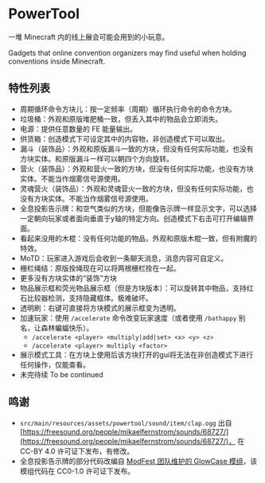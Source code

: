 # PowerTool

一堆 Minecraft 内的线上展会可能会用到的小玩意。

Gadgets that online convention organizers may find useful when holding conventions inside Minecraft.

## 特性列表

- 周期循环命令方块儿：按一定频率（周期）循环执行命令的命令方块。
- 垃圾桶：外观和原版堆肥桶一致，但丢入其中的物品会立即消失。
- 电源：提供任意数量的 FE 能量输出。
- 供货箱：创造模式下可设定其中的内容物，非创造模式下可以取出。
- 漏斗（装饰品）：外观和原版漏斗一致的方块，但没有任何实际功能，也没有方块实体。和原版漏斗一样可以朝四个方向旋转。
- 营火（装饰品）：外观和营火一致的方块，但没有任何实际功能，也没有方块实体。不能当作烟雾信号源使用。
- 灵魂营火（装饰品）：外观和灵魂营火一致的方块，但没有任何实际功能，也没有方块实体。不能当作烟雾信号源使用。
- 全息投影告示牌：和空气类似的方块，但能像告示牌一样显示文字，可以选择一定朝向玩家或者面向垂直于y轴的特定方向。创造模式下右击可打开编辑界面。
- 看起来没用的木棍：没有任何功能的物品，外观和原版木棍一致，但有附魔的特效。
- MoTD：玩家进入游戏后会收到一条聊天消息，消息内容可自定义。
- 栅栏绳结：原版拴绳现在可以将两根栅栏拴在一起。
- 更多没有方块实体的“装饰”方块
- 物品展示框和荧光物品展示框（但是方块版本）：可以旋转其中物品，支持红石比较器检测，支持隐藏框体。极难破坏。
- 透明刷：右键可直接将方块模式的展示框变为透明。
- 加速玩家：使用 `/accelerate` 命令改变玩家速度（或者使用 `/bathappy` 别名，让森林蝙蝠快乐）。
  - `/accelerate <player> <multiply|add|set> <x> <y> <z>`
  - `/accelerate <player> multiply <factor>`
- 展示模式工具：在方块上使用后该方块打开的gui将无法在非创造模式下进行任何操作，仅能查看。
- 未完待续 To be continued

## 鸣谢

- `src/main/resources/assets/powertool/sound/item/clap.ogg`
  出自 [https://freesound.org/people/mikaelfernstrom/sounds/68727/](https://freesound.org/people/mikaelfernstrom/sounds/68727/)，
  在 CC-BY 4.0 许可证下发布，有修改。
- 全息投影告示牌的部分代码改编自 [ModFest 团队维护的 GlowCase 模组](https://github.com/ModFest/glowcase)，该模组代码在 CC0-1.0 许可证下发布。